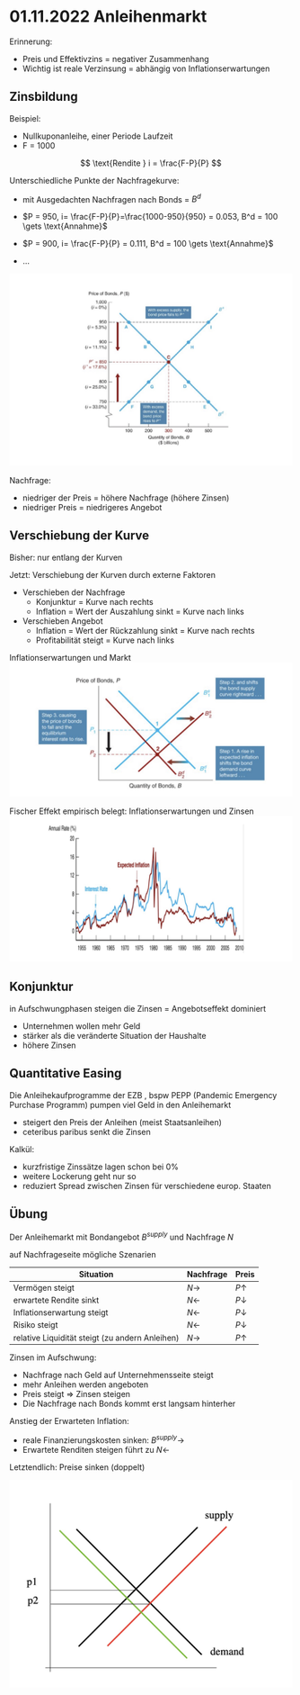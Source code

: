 # 01.11.2022 Anleihenmarkt

Erinnerung:

- Preis und Effektivzins = negativer Zusammenhang
- Wichtig ist reale Verzinsung = abhängig von Inflationserwartungen



## Zinsbildung

Beispiel:

- Nullkuponanleihe, einer Periode Laufzeit
- F = 1000

$$
\text{Rendite } i = \frac{F-P}{P}
$$

Unterschiedliche Punkte der Nachfragekurve:

- mit Ausgedachten Nachfragen nach Bonds = $B^d$

- $P = 950, i= \frac{F-P}{P}=\frac{1000-950}{950} = 0.053, B^d = 100 \gets \text{Annahme}$
- $P = 900, i= \frac{F-P}{P} = 0.111, B^d = 100 \gets \text{Annahme}$
- ...

![img](../images/2022-11-01_16-47-27.jpg)

Nachfrage: 

- niedriger der Preis = höhere Nachfrage (höhere Zinsen)
- niedriger Preis = niedrigeres Angebot

## Verschiebung der Kurve

Bisher: nur entlang der Kurven 

Jetzt: Verschiebung der Kurven durch externe Faktoren

- Verschieben der Nachfrage
    - Konjunktur = Kurve nach rechts
    - Inflation = Wert der Auszahlung sinkt = Kurve nach links
- Verschieben Angebot
    - Inflation = Wert der Rückzahlung sinkt = Kurve nach rechts
    - Profitabilität steigt = Kurve nach links



Inflationserwartungen und Markt ![img](../images/2022-11-01_17-15-42.jpg)

Fischer Effekt empirisch belegt: Inflationserwartungen und Zinsen ![img](../images/2022-11-01_17-20-50.jpg)

## Konjunktur

in Aufschwungphasen steigen die Zinsen = Angebotseffekt dominiert

- Unternehmen wollen mehr Geld
- stärker als die veränderte Situation der Haushalte
- höhere Zinsen

## Quantitative Easing

Die Anleihekaufprogramme der EZB , bspw PEPP (Pandemic Emergency Purchase Programm) pumpen viel Geld in den Anleihemarkt

- steigert den Preis der Anleihen (meist Staatsanleihen)
- ceteribus paribus senkt die Zinsen

Kalkül:

- kurzfristige Zinssätze lagen schon bei 0%
- weitere Lockerung geht nur so
- reduziert Spread zwischen Zinsen für verschiedene europ. Staaten



## Übung

Der Anleihemarkt mit Bondangebot $B^{supply}$ und Nachfrage $N$

auf Nachfrageseite mögliche Szenarien

| Situation                                       | Nachfrage | Preis          |
| ----------------------------------------------- | --------- | -------------- |
| Vermögen steigt                                 | $N \to$   | $P \uparrow$   |
| erwartete Rendite sinkt                         | $N \gets$ | $P \downarrow$ |
| Inflationserwartung steigt                      | $N \gets$ | $P \downarrow$ |
| Risiko steigt                                   | $N \gets$ | $P \downarrow$ |
| relative Liquidität steigt (zu andern Anleihen) | $N \to$   | $P \uparrow$   |



Zinsen im Aufschwung:

- Nachfrage nach Geld auf Unternehmensseite steigt 
- mehr Anleihen werden angeboten
- Preis steigt => Zinsen steigen
- Die Nachfrage nach Bonds kommt erst langsam hinterher



Anstieg der Erwarteten Inflation:

- reale Finanzierungskosten sinken: $B^{supply} \to$
- Erwartete Renditen steigen führt zu  $N \gets$

Letztendlich: Preise sinken (doppelt)

![img](../images/2022-11-03_11-33-03.jpg)

